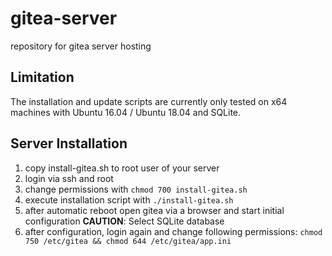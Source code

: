 # gitea-server

repository for gitea server hosting


## Limitation

The installation and update scripts are currently only tested on x64 machines with Ubuntu 16.04 / Ubuntu 18.04 and SQLite.

## Server Installation

1. copy install-gitea.sh to root user of your server
2. login via ssh and root
2. change permissions with `chmod 700 install-gitea.sh`
3. execute installation script with `./install-gitea.sh`
4. after automatic reboot open gitea via a browser and start initial configuration **CAUTION**: Select SQLite database
5. after configuration, login again and change following permissions: `chmod 750 /etc/gitea && chmod 644 /etc/gitea/app.ini`